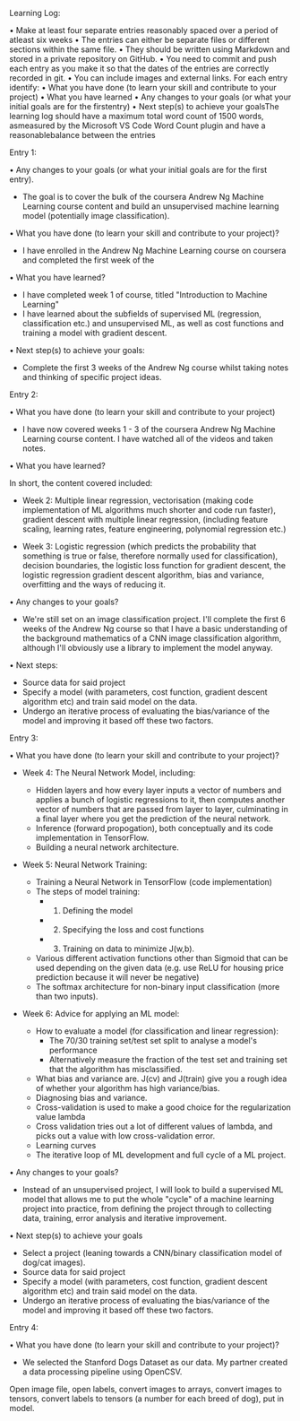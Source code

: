 Learning Log:

• Make at least four separate entries reasonably spaced over a period of atleast six weeks
• The entries can either be separate files or different sections within the same file.
• They should be written using Markdown and stored in a private repository on GitHub.
• You need to commit and push each entry as you make it so that the dates of the entries are correctly recorded in git.
• You can include images and external links. For each entry identify:
• What you have done (to learn your skill and contribute to your project)
• What you have learned
• Any changes to your goals (or what your initial goals are for the firstentry)
• Next step(s) to achieve your goalsThe learning log should have a maximum total word count of 1500 words, asmeasured by the Microsoft VS Code Word Count plugin and have a reasonablebalance between the entries

Entry 1:

• Any changes to your goals (or what your initial goals are for the first entry).

- The goal is to cover the bulk of the coursera Andrew Ng Machine Learning course content and build an unsupervised machine learning model (potentially image classification).

• What you have done (to learn your skill and contribute to your project)?

- I have enrolled in the Andrew Ng Machine Learning course on coursera and completed the first week of the

• What you have learned?

- I have completed week 1 of course, titled "Introduction to Machine Learning"
- I have learned about the subfields of supervised ML (regression, classification etc.) and unsupervised ML, as well as cost functions and training a model with gradient descent.

• Next step(s) to achieve your goals:

- Complete the first 3 weeks of the Andrew Ng course whilst taking notes and thinking of specific project ideas.

Entry 2:

• What you have done (to learn your skill and contribute to your project)

- I have now covered weeks 1 - 3 of the coursera Andrew Ng Machine Learning course content. I have watched all of the videos and taken notes.

• What you have learned?

In short, the content covered included:

- Week 2: Multiple linear regression, vectorisation (making code implementation of ML algorithms much shorter and code run faster), gradient descent with multiple linear regression, (including feature scaling, learning rates, feature engineering, polynomial regression etc.)

- Week 3: Logistic regression (which predicts the probability that something is true or false, therefore normally used for classification), decision boundaries, the logistic loss function for gradient descent, the logistic regression gradient descent algorithm, bias and variance, overfitting and the ways of reducing it.

• Any changes to your goals?

- We're still set on an image classification project. I'll complete the first 6 weeks of the Andrew Ng course so that I have a basic understanding of the background mathematics of a CNN image classification algorithm, although I'll obviously use a library to implement the model anyway.

• Next steps:

- Source data for said project
- Specify a model (with parameters, cost function, gradient descent algorithm etc) and train said model on the data.
- Undergo an iterative process of evaluating the bias/variance of the model and improving it based off these two factors.

Entry 3:

• What you have done (to learn your skill and contribute to your project)?

- Week 4: The Neural Network Model, including:

  - Hidden layers and how every layer inputs a vector of numbers and applies a bunch of logistic regressions to it, then computes another vector of numbers that are passed from layer to layer, culminating in a final layer where you get the prediction of the neural network.
  - Inference (forward propogation), both conceptually and its code implementation in TensorFlow.
  - Building a neural network architecture.

- Week 5: Neural Network Training:

  - Training a Neural Network in TensorFlow (code implementation)
  - The steps of model training:
    - 1. Defining the model
    - 2. Specifying the loss and cost functions
    - 3. Training on data to minimize J(w,b).
  - Various different activation functions other than Sigmoid that can be used depending on the given data (e.g. use ReLU for housing price prediction because it will never be negative)
  - The softmax architecture for non-binary input classification (more than two inputs).

- Week 6: Advice for applying an ML model:
  - How to evaluate a model (for classification and linear regression):
    - The 70/30 training set/test set split to analyse a model's performance
    - Alternatively measure the fraction of the test set and training set that the algorithm has misclassified.
  - What bias and variance are. J(cv) and J(train) give you a rough idea of whether your algorithm has high variance/bias.
  - Diagnosing bias and variance.
  - Cross-validation is used to make a good choice for the regularization value lambda
  - Cross validation tries out a lot of different values of lambda, and picks out a value with low cross-validation error.
  - Learning curves
  - The iterative loop of ML development and full cycle of a ML project.

• Any changes to your goals?

- Instead of an unsupervised project, I will look to build a supervised ML model that allows me to put the whole "cycle" of a machine learning project into practice, from defining the project through to collecting data, training, error analysis and iterative improvement.

• Next step(s) to achieve your goals

- Select a project (leaning towards a CNN/binary classification model of dog/cat images).
- Source data for said project
- Specify a model (with parameters, cost function, gradient descent algorithm etc) and train said model on the data.
- Undergo an iterative process of evaluating the bias/variance of the model and improving it based off these two factors.

Entry 4:

• What you have done (to learn your skill and contribute to your project)?

- We selected the Stanford Dogs Dataset as our data. My partner created a data processing pipeline using OpenCSV.

Open image file,
open labels, convert images to arrays, convert images to tensors, convert labels to tensors (a number for each breed of dog), put in model.
